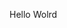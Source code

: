 Hello Wolrd

















































































































































































































































































































































































































































































































































































































































































































































































